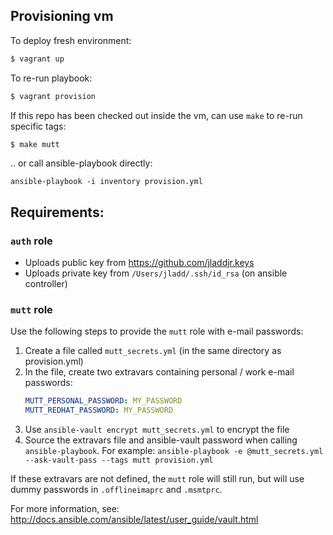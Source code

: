 ## Provisioning vm

To deploy fresh environment:

```bash
$ vagrant up
```

To re-run playbook:

```bash
$ vagrant provision
```

If this repo has been checked out inside the vm, can use `make` to re-run specific tags:

```bash
$ make mutt
```

.. or call ansible-playbook directly:

`ansible-playbook -i inventory provision.yml`

## Requirements:

### `auth` role

* Uploads public key from https://github.com/jladdjr.keys
* Uploads private key from `/Users/jladd/.ssh/id_rsa` (on ansible controller)

### `mutt` role

Use the following steps to provide the `mutt` role with e-mail passwords:

1. Create a file called `mutt_secrets.yml` (in the same directory as provision.yml)
1. In the file, create two extravars containing personal / work e-mail passwords:
    ```yaml
    MUTT_PERSONAL_PASSWORD: MY_PASSWORD
    MUTT_REDHAT_PASSWORD: MY_PASSWORD
    ```
1. Use `ansible-vault encrypt mutt_secrets.yml` to encrypt the file
1. Source the extravars file and ansible-vault password when calling `ansible-playbook`. For example:
  `ansible-playbook -e @mutt_secrets.yml --ask-vault-pass --tags mutt provision.yml`

If these extravars are not defined, the `mutt` role will still run, but will use dummy passwords in `.offlineimaprc` and `.msmtprc`.

For more information, see:
http://docs.ansible.com/ansible/latest/user_guide/vault.html
